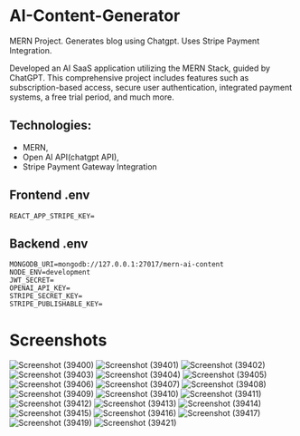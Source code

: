 # AI-Content-Generator
MERN Project. Generates blog using Chatgpt. Uses Stripe Payment Integration. 

Developed an AI SaaS application utilizing the MERN Stack, guided by ChatGPT. This comprehensive project includes features such as subscription-based access, secure user authentication, integrated payment systems, a free trial period, and much more.

## Technologies: 
- MERN,
- Open AI API(chatgpt API),
- Stripe Payment Gateway Integration

## Frontend .env
```
REACT_APP_STRIPE_KEY=
```

## Backend .env
```
MONGODB_URI=mongodb://127.0.0.1:27017/mern-ai-content
NODE_ENV=development
JWT_SECRET=
OPENAI_API_KEY=
STRIPE_SECRET_KEY=
STRIPE_PUBLISHABLE_KEY=
```

# Screenshots
![Screenshot (39400)](https://github.com/Kritika30032002/AI-Content-Generator/assets/83400697/e0b29ff9-358e-4df2-87d4-36d6bf8f9607)
![Screenshot (39401)](https://github.com/Kritika30032002/AI-Content-Generator/assets/83400697/05ba72c0-06d3-473e-a1ca-ce72d685e265)
![Screenshot (39402)](https://github.com/Kritika30032002/AI-Content-Generator/assets/83400697/53df7e5a-2a71-41e1-b5a0-ce2785cac23b)
![Screenshot (39403)](https://github.com/Kritika30032002/AI-Content-Generator/assets/83400697/14743e7a-9f50-42a9-ada1-23b0e115dc25)
![Screenshot (39404)](https://github.com/Kritika30032002/AI-Content-Generator/assets/83400697/3faffe6c-adf3-46a3-b1ab-c1741e46ad4a)
![Screenshot (39405)](https://github.com/Kritika30032002/AI-Content-Generator/assets/83400697/12bdeb0f-3493-44e5-a829-43c0bb6b1420)
![Screenshot (39406)](https://github.com/Kritika30032002/AI-Content-Generator/assets/83400697/e5a47df1-d7c9-43e8-baee-50ca285a03b2)
![Screenshot (39407)](https://github.com/Kritika30032002/AI-Content-Generator/assets/83400697/6789ea85-2030-44bc-817b-96701cc503f7)
![Screenshot (39408)](https://github.com/Kritika30032002/AI-Content-Generator/assets/83400697/20a39845-29ca-4a6f-9bc6-f96143f57227)
![Screenshot (39409)](https://github.com/Kritika30032002/AI-Content-Generator/assets/83400697/56b9b4ee-6b8c-4f65-9889-6c8fb4dc3c7d)
![Screenshot (39410)](https://github.com/Kritika30032002/AI-Content-Generator/assets/83400697/74906b9d-6e72-4b89-8ae4-b99299074887)
![Screenshot (39411)](https://github.com/Kritika30032002/AI-Content-Generator/assets/83400697/6ec5c981-7bdb-42db-8f1b-ef6008021931)
![Screenshot (39412)](https://github.com/Kritika30032002/AI-Content-Generator/assets/83400697/c4f704fa-60a2-4fd0-9635-397a3950b8ed)
![Screenshot (39413)](https://github.com/Kritika30032002/AI-Content-Generator/assets/83400697/2612bc93-cdad-4125-8fe7-6e61a5411ca6)
![Screenshot (39414)](https://github.com/Kritika30032002/AI-Content-Generator/assets/83400697/41f20c22-e136-4c14-8178-693e209f338a)
![Screenshot (39415)](https://github.com/Kritika30032002/AI-Content-Generator/assets/83400697/928b4326-7fb9-4bc2-be1f-7cdc90e087c1)
![Screenshot (39416)](https://github.com/Kritika30032002/AI-Content-Generator/assets/83400697/83a0fe02-31d9-45d1-9858-4346baeb1218)
![Screenshot (39417)](https://github.com/Kritika30032002/AI-Content-Generator/assets/83400697/644302fa-3337-4eac-ac95-be62ea6a6ff9)
![Screenshot (39419)](https://github.com/Kritika30032002/AI-Content-Generator/assets/83400697/769d164c-e420-4b8c-95a6-33a8b18ebe06)
![Screenshot (39421)](https://github.com/Kritika30032002/AI-Content-Generator/assets/83400697/b8a63642-9874-438a-84e6-a1a84353a665)

